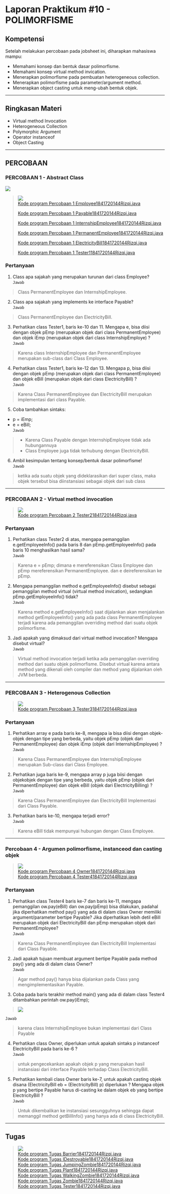 # Laporan Praktikum #10 - POLIMORFISME
## Kompetensi
Setelah melakukan percobaan pada jobsheet ini, diharapkan mahasiswa
mampu:
* Memahami konsep dan bentuk dasar polimorfisme.
* Memahami konsep virtual method invication.
* Menerapkan polimorfisme pada pembuatan heterogeneous collection.
* Menerapkan polimorfisme pada parameter/argument method.
* Menerapkan object casting untuk meng-ubah bentuk objek.
***
## Ringkasan Materi
* Virtual method Invocation
* Heterogeneous Collection
* Polymorphic Argument
* Operator instanceof
* Object Casting
***
## PERCOBAAN
### PERCOBAAN 1 - Abstract Class
![](P1/soal1.PNG)  
>
>![](P1/1.PNG)  
>[Kode program Percobaan 1 Employee1841720144Rizqi.java](../../src/10_Polimorfisme/Percobaan1/Employee1841720144Rizqi.java)  
>
>[Kode program Percobaan 1 Payable1841720144Rizqi.java](../../src/10_Polimorfisme/Percobaan1/Payable1841720144Rizqi.java)  
>
>[Kode program Percobaan 1 InternshipEmployee1841720144Rizqi.java](../../src/10_Polimorfisme/Percobaan1/InternshipEmployee1841720144Rizqi.java)  
>
>[Kode program Percobaan 1 PermanentEmployee1841720144Rizqi.java](../../src/10_Polimorfisme/Percobaan1/PermanentEmployee1841720144Rizqi.java)  
>
>[Kode program Percobaan 1 ElectricityBill1841720144Rizqi.java](../../src/10_Polimorfisme/Percobaan1/ElectricityBill1841720144Rizqi.java)  
>
>[Kode program Percobaan 1 Tester11841720144Rizqi.java](../../src/10_Polimorfisme/Percobaan1/Tester11841720144Rizqi.java)  
>
### Pertanyaan
1. Class apa sajakah yang merupakan turunan dari class Employee?  
`Jawab`  
>Class PermanentEmployee dan InternshipEmployee.
2. Class apa sajakah yang implements ke interface Payable?  
`Jawab`  
>Class PermanentEmployee dan ElectricityBill.
3. Perhatikan class Tester1, baris ke-10 dan 11. Mengapa e, bisa diisi dengan objek pEmp (merupakan objek dari class PermanentEmployee) dan objek iEmp (merupakan objek dari class InternshipEmploye) ?  
`Jawab`  
>Karena class InternshipEmployee dan PermanentEmployee merupakan sub-class dari Class Employee.
4. Perhatikan class Tester1, baris ke-12 dan 13. Mengapa p, bisa diisi dengan objek pEmp (merupakan objek dari class PermanentEmployee) dan objek eBill (merupakan objek dari class ElectricityBill) ?  
`Jawab`  
>Karena Class PermanentEmployee dan ElectricityBill merupakan implementasi dari class Payable.
5. Coba tambahkan sintaks:
* p = iEmp;
* e = eBill;  
`Jawab`  
>* Karena Class Payable dengan InternshipEmployee tidak ada hubungannuya 
>* Class Employee juga tidak terhubung dengan ElectricityBill.
6. Ambil kesimpulan tentang konsep/bentuk dasar polimorfisme!  
`Jawab`  
>ketika ada suatu objek yang dideklarasikan dari
super class, maka objek tersebut bisa diinstansiasi sebagai objek dari sub
class

***
### PERCOBAAN 2 - Virtual method invocation
>![](P1/2.PNG)  
>[Kode program Percobaan 2 Tester21841720144Rizqi.java](../../src/10_Polimorfisme/Percobaan1/Tester21841720144Rizqi.java)
### Pertanyaan
1. Perhatikan class Tester2 di atas, mengapa pemanggilan e.getEmployeeInfo() pada baris 8 dan pEmp.getEmployeeInfo() pada baris 10 menghasilkan hasil sama?  
`Jawab`  
>Karena e = pEmp; dimana e mereferensikan Class Employee dan pEmp mereferensikan PermanentEmployee.
dan e deireferensikan ke pEmp.
2. Mengapa pemanggilan method e.getEmployeeInfo() disebut sebagai pemanggilan method virtual (virtual method invication), sedangkan pEmp.getEmployeeInfo() tidak?  
`Jawab`  
>Karena method e.getEmployeeInfo() saat dijalankan akan menjalankan method getEmployeeInfo() yang ada pada class PermanentEmployee terjadi karena ada pemanggilan overriding method dari suatu objek polimorfisme.  
3. Jadi apakah yang dimaksud dari virtual method invocation? Mengapa
disebut virtual?  
`Jawab`  
>Virtual method invocation terjadi ketika ada pemanggilan overriding method
dari suatu objek polimorfisme. Disebut virtual karena antara method yang
dikenali oleh compiler dan method yang dijalankan oleh JVM berbeda.
***
### PERCOBAAN 3 - Heterogenous Collection

>![](P1/3.PNG)  
>[Kode program Percobaan 3 Tester31841720144Rizqi.java](../../src/10_Polimorfisme/Percobaan1/Tester31841720144Rizqi.java)
### Pertanyaan 
1. Perhatikan array e pada baris ke-8, mengapa ia bisa diisi dengan objek-objek dengan tipe yang berbeda, yaitu objek pEmp (objek dari PermanentEmployee) dan objek iEmp (objek dari InternshipEmployee) ?  
`Jawab`  
>Karena Class PermanentEmployee dan InternshipEmployee merupakan Sub-class dari Class Employee.
2. Perhatikan juga baris ke-9, mengapa array p juga biisi dengan objekobjek dengan tipe yang berbeda, yaitu objek pEmp (objek dari PermanentEmployee) dan objek eBill (objek dari ElectricityBilling) ?  
`Jawab`  
>Karena Class PermanentEmployee dan ElectricityBill Implementasi dari Class Payable.
3. Perhatikan baris ke-10, mengapa terjadi error?  
`Jawab`  
>Karena eBill tidak mempunyai hubungan dengan Class Employee.
***
### Percobaan 4 - Argumen polimorfisme, instanceod dan casting objek
>![](P1/4.PNG)  
>[Kode program Percobaan 4 Owner1841720144Rizqi.java](../../src/10_Polimorfisme/Percobaan1/Owner1841720144Rizqi.java)  
>[Kode program Percobaan 4 Tester41841720144Rizqi.java](../../src/10_Polimorfisme/Percobaan1/Tester41841720144Rizqi.java)

### Pertanyaan
1. Perhatikan class Tester4 baris ke-7 dan baris ke-11, mengapa pemanggilan ow.pay(eBill) dan ow.pay(pEmp) bisa dilakukan, padahal jika diperhatikan method pay() yang ada di dalam class Owner memiliki argument/parameter bertipe Payable? Jika diperhatikan lebih detil eBill merupakan objek dari ElectricityBill dan pEmp merupakan objek dari PermanentEmployee?  
`Jawab`  
>Karena Class PermanentEmployee dan ElectricityBill Implementasi dari Class Payable.
2. Jadi apakah tujuan membuat argument bertipe Payable pada method pay() yang ada di dalam class Owner?    
`Jawab`  
>Agar method pay() hanya bisa dijalankan pada Class yang mengimplementasikan Payable.
3.  Coba pada baris terakhir method main() yang ada di dalam class Tester4 ditambahkan perintah ow.pay(iEmp);  
>![](P1/p4-n3.PNG)  

`Jawab`  
> karena class InternshipEmployee bukan implementasi dari Class Payable
4. Perhatikan class Owner, diperlukan untuk apakah sintaks p instanceof ElectricityBill pada baris ke-6 ?  
`Jawab`  
>untuk pengecekankan apakah objek p yang merupakan hasil instansiasi dari interface Payable terhadap Class ElectricityBill.
5. Perhatikan kembali class Owner baris ke-7, untuk apakah casting objek disana (ElectricityBill eb = (ElectricityBill) p) diperlukan ? Mengapa objek p yang bertipe Payable harus di-casting ke dalam objek eb yang bertipe ElectricityBill ?  
`Jawab`  
>Untuk dikembalikan ke instansiasi sesungguhnya sehingga dapat memanggil method getBillInfo() yang hanya ada di class ElectricityBill.
***
## Tugas
>![](T/soal.PNG)  
>[Kode program Tugas Barrier1841720144Rizqi.java](../../src/10_Polimorfisme/Tugas/Barrier1841720144Rizqi.java)  
>[Kode program Tugas IDestroyable1841720144Rizqi.java](../../src/10_Polimorfisme/Tugas/IDestroyable1841720144Rizqi.java)  
>[Kode program Tugas JumpingZombie1841720144Rizqi.java](../../src/10_Polimorfisme/Tugas/JumpingZombie1841720144Rizqi.java)  
>[Kode program Tugas Plant1841720144Rizqi.java](../../src/10_Polimorfisme/Tugas/Plant1841720144Rizqi.java)  
>[Kode program Tugas WalkingZombie1841720144Rizqi.java](../../src/10_Polimorfisme/Tugas/WalkingZombie1841720144Rizqi.java)  
>[Kode program Tugas Zombie1841720144Rizqi.java](../../src/10_Polimorfisme/Tugas/Zombie1841720144Rizqi.java)  
>[Kode program Tugas Tester1841720144Rizqi.java](../../src/10_Polimorfisme/Tugas/Tester1841720144Rizqi.java)  
